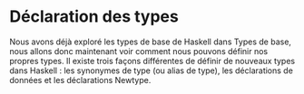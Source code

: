# Déclaration des types
Nous avons déjà exploré les types de base de Haskell dans Types de base, nous allons donc maintenant voir comment nous pouvons définir nos propres types. Il existe trois façons différentes de définir de nouveaux types dans Haskell : les synonymes de type (ou alias de type), les déclarations de données et les déclarations Newtype.
